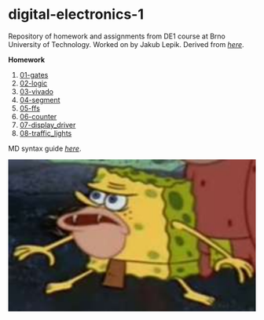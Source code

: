 # digital-electronics-1

Repository of homework and assignments from DE1 course at Brno University of Technology.
Worked on by Jakub Lepik.
Derived from *[here](https://github.com/tomas-fryza/digital-electronics-1.git)*.


**Homework**

  1. [01-gates](https://github.com/kubikulek231/digital-electronics-1/tree/master/01-gates)</li>
  2. [02-logic](https://github.com/kubikulek231/digital-electronics-1/tree/master/02-logic)</li>
  3. [03-vivado](https://github.com/kubikulek231/digital-electronics-1/tree/master/03-vivado)</li>
  4. [04-segment](https://github.com/kubikulek231/digital-electronics-1/tree/master/04-segment)</li>
  5. [05-ffs](https://github.com/kubikulek231/digital-electronics-1/tree/master/05-ffs)</li>
  6. [06-counter](https://github.com/kubikulek231/digital-electronics-1/tree/master/06-counter)</li>
  7. [07-display_driver](https://github.com/kubikulek231/digital-electronics-1/tree/master/07-display_driver)</li>
  8. [08-traffic_lights](https://github.com/kubikulek231/digital-electronics-1/tree/master/08-traffic_lights)</li>


MD syntax guide *[here](https://www.markdownguide.org/basic-syntax/)*.

![image for better looks](images/image.png)
